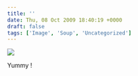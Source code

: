 ```yaml
---
title: ''
date: Thu, 08 Oct 2009 18:40:19 +0000
draft: false
tags: ['Image', 'Soup', 'Uncategorized']
---
```


![](https://madd0.files.wordpress.com/2009/10/tumblr_kr7l70gswm1qzn0y8o1_1280.jpg)

Yummy !